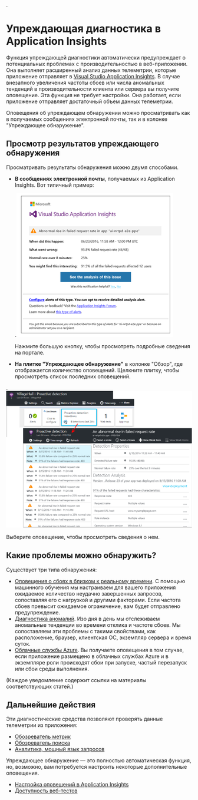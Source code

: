 <properties 
	pageTitle="Упреждающая диагностика в Application Insights | Microsoft Azure" 
	description="Служба Application Insights автоматически выполняет углубленный анализ телеметрии вашего приложения и предупреждает о потенциальных проблемах." 
	services="application-insights" 
    documentationCenter="windows"
	authors="rakefetj" 
	manager="douge"/>

.<tags 
	ms.service="application-insights" 
	ms.workload="tbd" 
	ms.tgt_pltfrm="ibiza" 
	ms.devlang="na" 
	ms.topic="article" 
	ms.date="08/15/2016" 
	ms.author="awills"/>

#  Упреждающая диагностика в Application Insights

 Функция упреждающей диагностики автоматически предупреждает о потенциальных проблемах с производительностью в веб-приложении. Она выполняет расширенный анализ данных телеметрии, которые приложение отправляет в [Visual Studio Application Insights](app-insights-overview.md). В случае внезапного увеличения частоты сбоев или числа аномальных тенденций в производительности клиента или сервера вы получите оповещение. Эта функция не требует настройки. Она работает, если приложение отправляет достаточный объем данных телеметрии.

Оповещения об упреждающем обнаружении можно просматривать как в получаемых сообщениях электронной почты, так и в колонке "Упреждающее обнаружение".



## Просмотр результатов упреждающего обнаружения

Просматривать результаты обнаружения можно двумя способами.

* **В сообщениях электронной почты**, получаемых из Application Insights. Вот типичный пример:

    .![Оповещение по электронной почте](./media/app-insights-proactive-diagnostics/03.png)

    Нажмите большую кнопку, чтобы просмотреть подробные сведения на портале.

* **На плитке "Упреждающее обнаружение"** в колонке "Обзор", где отображается количество оповещений. Щелкните плитку, чтобы просмотреть список последних оповещений.

.![Просмотр последних результатов обнаружения](./media/app-insights-proactive-diagnostics/04.png)

Выберите оповещение, чтобы просмотреть сведения о нем.


## Какие проблемы можно обнаружить?

Существует три типа обнаружения:

* [Оповещения о сбоях в близком к реальному времени](app-insights-proactive-failure-diagnostics.md). С помощью машинного обучения мы настраиваем для вашего приложения ожидаемое количество неудачно завершенных запросов, сопоставляя его с нагрузкой и другими факторами. Если частота сбоев превысит ожидаемое ограничение, вам будет отправлено предупреждение.
* [Диагностика аномалий](app-insights-proactive-anomaly-diagnostics.md). Изо дня в день мы отслеживаем аномальные тенденции во времени отклика и частоте сбоев. Мы сопоставляем эти проблемы с такими свойствами, как расположение, браузер, клиентская ОС, экземпляр сервера и время суток.
* [Облачные службы Azure](https://azure.microsoft.com/blog/proactive-notifications-on-cloud-service-issues-with-azure-diagnostics-and-application-insights/). Вы получаете оповещения в том случае, если приложение размещено в облачных службах Azure и в экземпляре роли происходят сбои при запуске, частый перезапуск или сбои среды выполнения.

(Каждое уведомление содержит ссылки на материалы соответствующих статей.)


## Дальнейшие действия

Эти диагностические средства позволяют проверять данные телеметрии из приложения:

* [Обозреватель метрик](app-insights-metrics-explorer.md)
* [Обозреватель поиска](app-insights-diagnostic-search.md)
* [Аналитика, мощный язык запросов](app-insights-analytics-tour.md)

Упреждающее обнаружение — это полностью автоматическая функция, но, возможно, вам потребуется настроить некоторые дополнительные оповещения.

* [Настройка оповещений в Application Insights](app-insights-alerts.md)
* [Доступность веб-тестов](app-insights-monitor-web-app-availability.md)

<!---HONumber=AcomDC_0907_2016-->